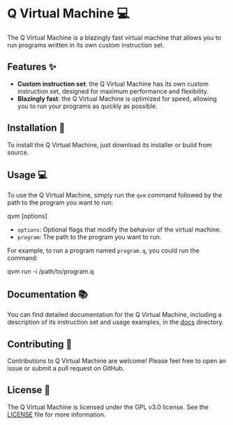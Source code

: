 # Q Virtual Machine 💻

The Q Virtual Machine is a blazingly fast virtual machine that allows you to run programs written in its own custom instruction set.

## Features ✨

- **Custom instruction set**: the Q Virtual Machine has its own custom instruction set, designed for maximum performance and flexibility.
- **Blazingly fast**: the Q Virtual Machine is optimized for speed, allowing you to run your programs as quickly as possible.

## Installation 💾

To install the Q Virtual Machine, just download its installer or build from source.

## Usage 💻

To use the Q Virtual Machine, simply run the `qvm` command followed by the path to the program you want to run:

qvm [options] <program>

- `options`: Optional flags that modify the behavior of the virtual machine.
- `program`: The path to the program you want to run.

For example, to run a program named `program.q`, you could run the command:

qvm run -i /path/to/program.q

## Documentation 📚

You can find detailed documentation for the Q Virtual Machine, including a description of its instruction set and usage examples, in the [docs](./DOCS.md) directory.

## Contributing 🤝

Contributions to Q Virtual Machine are welcome! Please feel free to open an issue or submit a pull request on GitHub.

## License 📜

The Q Virtual Machine is licensed under the GPL v3.0 license. See the [LICENSE](./LICENSE) file for more information.